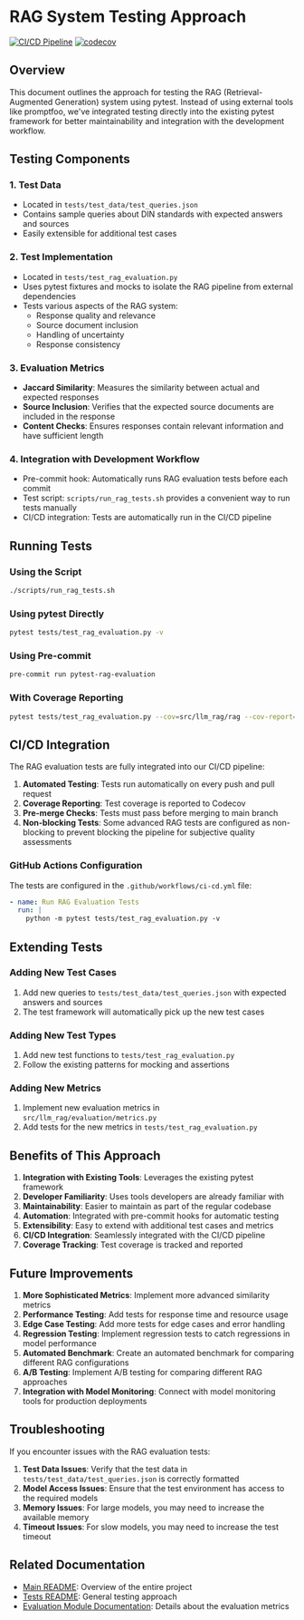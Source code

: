 # RAG System Testing Approach

[![CI/CD Pipeline](https://github.com/sm4rtm4art/LLM_Rag/actions/workflows/ci-cd.yml/badge.svg)](https://github.com/sm4rtm4art/LLM_Rag/actions/workflows/ci-cd.yml)
[![codecov](https://codecov.io/gh/sm4rtm4art/llm-rag/branch/main/graph/badge.svg)](https://codecov.io/gh/sm4rtm4art/llm-rag)

## Overview

This document outlines the approach for testing the RAG (Retrieval-Augmented Generation) system using pytest. Instead of using external tools like promptfoo, we've integrated testing directly into the existing pytest framework for better maintainability and integration with the development workflow.

## Testing Components

### 1. Test Data

- Located in `tests/test_data/test_queries.json`
- Contains sample queries about DIN standards with expected answers and sources
- Easily extensible for additional test cases

### 2. Test Implementation

- Located in `tests/test_rag_evaluation.py`
- Uses pytest fixtures and mocks to isolate the RAG pipeline from external dependencies
- Tests various aspects of the RAG system:
  - Response quality and relevance
  - Source document inclusion
  - Handling of uncertainty
  - Response consistency

### 3. Evaluation Metrics

- **Jaccard Similarity**: Measures the similarity between actual and expected responses
- **Source Inclusion**: Verifies that the expected source documents are included in the response
- **Content Checks**: Ensures responses contain relevant information and have sufficient length

### 4. Integration with Development Workflow

- Pre-commit hook: Automatically runs RAG evaluation tests before each commit
- Test script: `scripts/run_rag_tests.sh` provides a convenient way to run tests manually
- CI/CD integration: Tests are automatically run in the CI/CD pipeline

## Running Tests

### Using the Script

```bash
./scripts/run_rag_tests.sh
```

### Using pytest Directly

```bash
pytest tests/test_rag_evaluation.py -v
```

### Using Pre-commit

```bash
pre-commit run pytest-rag-evaluation
```

### With Coverage Reporting

```bash
pytest tests/test_rag_evaluation.py --cov=src/llm_rag/rag --cov-report=term
```

## CI/CD Integration

The RAG evaluation tests are fully integrated into our CI/CD pipeline:

1. **Automated Testing**: Tests run automatically on every push and pull request
2. **Coverage Reporting**: Test coverage is reported to Codecov
3. **Pre-merge Checks**: Tests must pass before merging to main branch
4. **Non-blocking Tests**: Some advanced RAG tests are configured as non-blocking to prevent blocking the pipeline for subjective quality assessments

### GitHub Actions Configuration

The tests are configured in the `.github/workflows/ci-cd.yml` file:

```yaml
- name: Run RAG Evaluation Tests
  run: |
    python -m pytest tests/test_rag_evaluation.py -v
```

## Extending Tests

### Adding New Test Cases

1. Add new queries to `tests/test_data/test_queries.json` with expected answers and sources
2. The test framework will automatically pick up the new test cases

### Adding New Test Types

1. Add new test functions to `tests/test_rag_evaluation.py`
2. Follow the existing patterns for mocking and assertions

### Adding New Metrics

1. Implement new evaluation metrics in `src/llm_rag/evaluation/metrics.py`
2. Add tests for the new metrics in `tests/test_rag_evaluation.py`

## Benefits of This Approach

1. **Integration with Existing Tools**: Leverages the existing pytest framework
2. **Developer Familiarity**: Uses tools developers are already familiar with
3. **Maintainability**: Easier to maintain as part of the regular codebase
4. **Automation**: Integrated with pre-commit hooks for automatic testing
5. **Extensibility**: Easy to extend with additional test cases and metrics
6. **CI/CD Integration**: Seamlessly integrated with the CI/CD pipeline
7. **Coverage Tracking**: Test coverage is tracked and reported

## Future Improvements

1. **More Sophisticated Metrics**: Implement more advanced similarity metrics
2. **Performance Testing**: Add tests for response time and resource usage
3. **Edge Case Testing**: Add more tests for edge cases and error handling
4. **Regression Testing**: Implement regression tests to catch regressions in model performance
5. **Automated Benchmark**: Create an automated benchmark for comparing different RAG configurations
6. **A/B Testing**: Implement A/B testing for comparing different RAG approaches
7. **Integration with Model Monitoring**: Connect with model monitoring tools for production deployments

## Troubleshooting

If you encounter issues with the RAG evaluation tests:

1. **Test Data Issues**: Verify that the test data in `tests/test_data/test_queries.json` is correctly formatted
2. **Model Access Issues**: Ensure that the test environment has access to the required models
3. **Memory Issues**: For large models, you may need to increase the available memory
4. **Timeout Issues**: For slow models, you may need to increase the test timeout

## Related Documentation

- [Main README](../README.md): Overview of the entire project
- [Tests README](README.md): General testing approach
- [Evaluation Module Documentation](../src/llm_rag/evaluation/README.md): Details about the evaluation metrics
